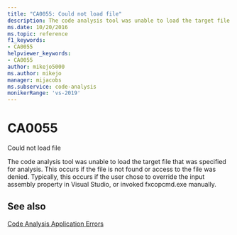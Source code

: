 ```yaml
---
title: "CA0055: Could not load file"
description: The code analysis tool was unable to load the target file that was specified for analysis.
ms.date: 10/20/2016
ms.topic: reference
f1_keywords:
- CA0055
helpviewer_keywords:
- CA0055
author: mikejo5000
ms.author: mikejo
manager: mijacobs
ms.subservice: code-analysis
monikerRange: 'vs-2019'
---
```


# CA0055

Could not load file

The code analysis tool was unable to load the target file that was specified for analysis. This occurs if the file is not found or access to the file was denied. Typically, this occurs if the user chose to override the input assembly property in Visual Studio, or invoked fxcopcmd.exe manually.

## See also

[Code Analysis Application Errors](../code-quality/code-analysis-application-errors.md)
